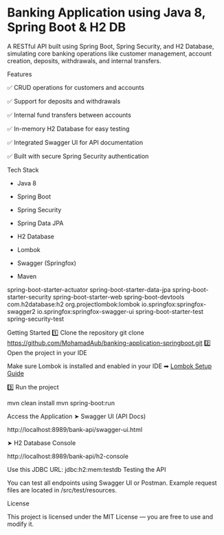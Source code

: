 # Banking Application using Java 8, Spring Boot & H2 DB
A RESTful API built using Spring Boot, Spring Security, and H2 Database, simulating core banking operations like customer management, account creation, deposits, withdrawals, and internal transfers.

Features

✅ CRUD operations for customers and accounts

✅ Support for deposits and withdrawals

✅ Internal fund transfers between accounts

✅ In-memory H2 Database for easy testing

✅ Integrated Swagger UI for API documentation

✅ Built with secure Spring Security authentication

Tech Stack

- Java 8

- Spring Boot

- Spring Security

- Spring Data JPA

- H2 Database

- Lombok

- Swagger (Springfox)

- Maven

spring-boot-starter-actuator
spring-boot-starter-data-jpa
spring-boot-starter-security
spring-boot-starter-web
spring-boot-devtools
com.h2database:h2
org.projectlombok:lombok
io.springfox:springfox-swagger2
io.springfox:springfox-swagger-ui
spring-boot-starter-test
spring-security-test

Getting Started
1️⃣ Clone the repository
git clone https://github.com/MohamadAub/banking-application-springboot.git
2️⃣ Open the project in your IDE

Make sure Lombok is installed and enabled in your IDE
➡ [Lombok Setup Guide](https://projectlombok.org/setup/eclipse)

3️⃣ Run the project

mvn clean install
mvn spring-boot:run

Access the Application
➤ Swagger UI (API Docs)

http://localhost:8989/bank-api/swagger-ui.html

➤ H2 Database Console

http://localhost:8989/bank-api/h2-console

Use this JDBC URL:
jdbc:h2:mem:testdb
Testing the API

You can test all endpoints using Swagger UI or Postman.
Example request files are located in /src/test/resources.

License

This project is licensed under the MIT License — you are free to use and modify it.
